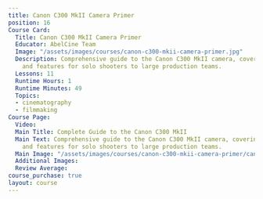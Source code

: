 ```yaml
---
title: Canon C300 MkII Camera Primer
position: 16
Course Card:
  Title: Canon C300 MkII Camera Primer
  Educator: AbelCine Team
  Image: "/assets/images/courses/canon-c300-mkii-camera-primer.jpg"
  Description: Comprehensive guide to the Canon C300 MkII camera, covering operation
    and features for solo shooters to large production teams.
  Lessons: 11
  Runtime Hours: 1
  Runtime Minutes: 49
  Topics:
  - cinematography
  - filmmaking
Course Page:
  Video: 
  Main Title: Complete Guide to the Canon C300 MkII
  Main Text: Comprehensive guide to the Canon C300 MkII camera, covering operation
    and features for solo shooters to large production teams.
  Main Image: "/assets/images/courses/canon-c300-mkii-camera-primer/canon-c300-mkii-camera-primer-main.jpg"
  Additional Images: 
  Review Average: 
course_purchase: true
layout: course
---
```


